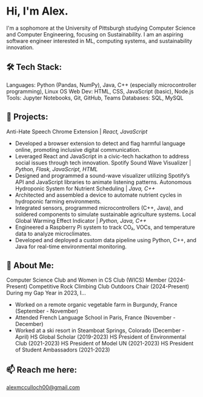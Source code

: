 # Hi, I'm Alex.
I'm a sophomore at the University of Pittsburgh studying Computer Science and Computer Engineering, focusing on Sustainability.
I am an aspiring software engineer interested in ML, computing systems, and sustainability innovation.

## 🛠 Tech Stack:
Languages: Python (Pandas, NumPy), Java, C++ (especially microcontroller programming), Linux OS
Web Dev: HTML, CSS, JavaScript (basic), Node.js
Tools: Jupyter Notebooks, Git, GitHub, Teams
Databases: SQL, MySQL

## 🔭 Projects:
Anti-Hate Speech Chrome Extension | *React, JavaScript*
- Developed a browser extension to detect and flag harmful language online, promoting inclusive digital communication.
- Leveraged React and JavaScript in a civic-tech hackathon to address social issues through tech innovation.
Spotify Sound Wave Visualizer | *Python, Flask, JavaScript, HTML*
- Designed and programmed a sound-wave visualizer utilizing Spotify’s API and JavaScript libraries to animate listening patterns.
Autonomous Hydroponic System for Nutrient Scheduling | *Java, C++*
- Architected and assembled a device to automate nutrient cycles in hydroponic farming environments.
- Integrated sensors, programmed microcontrollers (C++, Java), and soldered components to simulate sustainable agriculture systems.
Local Global Warming Effect Indicator | *Python, Java, C++*
- Engineered a Raspberry Pi system to track CO₂, VOCs, and temperature data to analyze microclimates.
- Developed and deployed a custom data pipeline using Python, C++, and Java for real-time environmental monitoring.


## 🌱 About Me:
Computer Science Club and Women in CS Club (WICS) Member (2024-Present)
Competitive Rock Climbing Club Outdoors Chair (2024-Present)
During my Gap Year in 2023, I...
- Worked on a remote organic vegetable farm in Burgundy, France (September - November)
- Attended French Language School in Paris, France (November - December)
- Worked at a ski resort in Steamboat Springs, Colorado (December - April)
HS Global Scholar (2019-2023)
HS President of Environmental Club (2021-2023)
HS President of Model UN (2021-2023)
HS President of Student Ambassadors (2021-2023)

## 📫 Reach me here:
alexmcculloch00@gmail.com
